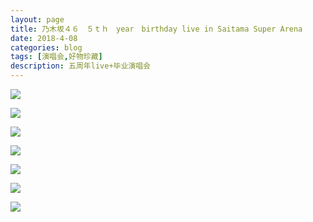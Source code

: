 ```yaml
---
layout: page
title: 乃木坂４６　５ｔｈ　year　birthday live in Saitama Super Arena
date: 2018-4-08
categories: blog
tags: [演唱会,好物珍藏]
description: 五周年live+毕业演唱会
---
```


![](http://p5o4jrt16.bkt.clouddn.com/%E5%BE%AE%E4%BF%A1%E5%9B%BE%E7%89%87_20180408145420.jpg)

![](http://p5o4jrt16.bkt.clouddn.com/%E5%BE%AE%E4%BF%A1%E5%9B%BE%E7%89%87_20180408145426.jpg)

[](http://p5o4jrt16.bkt.clouddn.com/%E5%BE%AE%E4%BF%A1%E5%9B%BE%E7%89%87_20180408145415.jpg)

![](http://p5o4jrt16.bkt.clouddn.com/%E5%BE%AE%E4%BF%A1%E5%9B%BE%E7%89%87_20180408145439.jpg)

![](http://p5o4jrt16.bkt.clouddn.com/%E5%BE%AE%E4%BF%A1%E5%9B%BE%E7%89%87_20180408145405.jpg)

![](http://p5o4jrt16.bkt.clouddn.com/%E5%BE%AE%E4%BF%A1%E5%9B%BE%E7%89%87_20180408145353.jpg)

![](http://p5o4jrt16.bkt.clouddn.com/%E5%BE%AE%E4%BF%A1%E5%9B%BE%E7%89%87_20180408145359.jpg)

![](http://p5o4jrt16.bkt.clouddn.com/%E5%BE%AE%E4%BF%A1%E5%9B%BE%E7%89%87_20180408145431.jpg)




